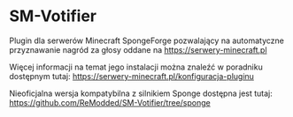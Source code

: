 # SM-Votifier

Plugin dla serwerów Minecraft SpongeForge pozwalający na automatyczne przyznawanie nagród za głosy oddane na https://serwery-minecraft.pl

Więcej informacji na temat jego instalacji można znaleźć w poradniku dostępnym tutaj:
https://serwery-minecraft.pl/konfiguracja-pluginu

Nieoficjalna wersja kompatybilna z silnikiem Sponge dostępna jest tutaj: https://github.com/ReModded/SM-Votifier/tree/sponge
